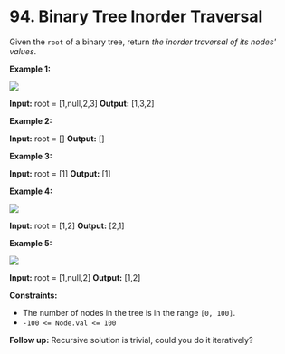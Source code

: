 # 94. Binary Tree Inorder Traversal

Given the  `root`  of a binary tree, return  _the inorder traversal of its nodes' values_.

**Example 1:**

![](https://assets.leetcode.com/uploads/2020/09/15/inorder_1.jpg)

**Input:** root = [1,null,2,3]
**Output:** [1,3,2]

**Example 2:**

**Input:** root = []
**Output:** []

**Example 3:**

**Input:** root = [1]
**Output:** [1]

**Example 4:**

![](https://assets.leetcode.com/uploads/2020/09/15/inorder_5.jpg)

**Input:** root = [1,2]
**Output:** [2,1]

**Example 5:**

![](https://assets.leetcode.com/uploads/2020/09/15/inorder_4.jpg)

**Input:** root = [1,null,2]
**Output:** [1,2]

**Constraints:**

-   The number of nodes in the tree is in the range  `[0, 100]`.
-   `-100 <= Node.val <= 100`

**Follow up:** Recursive solution is trivial, could you do it iteratively?
